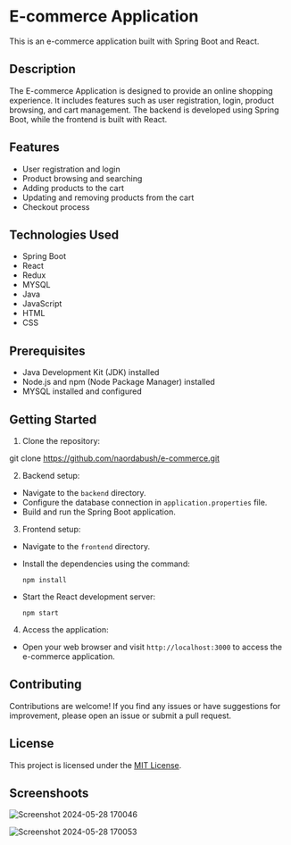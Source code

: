 # E-commerce Application

This is an e-commerce application built with Spring Boot and React.

## Description

The E-commerce Application is designed to provide an online shopping experience. It includes features such as user registration, login, product browsing, and cart management. The backend is developed using Spring Boot, while the frontend is built with React.

## Features

- User registration and login
- Product browsing and searching
- Adding products to the cart
- Updating and removing products from the cart
- Checkout process

## Technologies Used

- Spring Boot
- React
- Redux
- MYSQL
- Java
- JavaScript
- HTML
- CSS

## Prerequisites

- Java Development Kit (JDK) installed
- Node.js and npm (Node Package Manager) installed
- MYSQL installed and configured

## Getting Started

1. Clone the repository:

git clone https://github.com/naordabush/e-commerce.git


2. Backend setup:

- Navigate to the `backend` directory.
- Configure the database connection in `application.properties` file.
- Build and run the Spring Boot application.

3. Frontend setup:

- Navigate to the `frontend` directory.
- Install the dependencies using the command:

  ```
  npm install
  ```

- Start the React development server:

  ```
  npm start
  ```

4. Access the application:

- Open your web browser and visit `http://localhost:3000` to access the e-commerce application.

## Contributing

Contributions are welcome! If you find any issues or have suggestions for improvement, please open an issue or submit a pull request.

## License

This project is licensed under the [MIT License](LICENSE).

## Screenshoots

![Screenshot 2024-05-28 170046](https://github.com/naordabush/E-commerce-managment-system/assets/65256155/9dfefcb5-807c-461b-8258-6d3e424ec979)

![Screenshot 2024-05-28 170053](https://github.com/naordabush/E-commerce-managment-system/assets/65256155/225782b8-c4d9-4ca6-8df7-f4feaeec976e)
